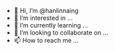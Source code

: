 - 👋 Hi, I’m @hanlinnaing
- 👀 I’m interested in ...
- 🌱 I’m currently learning ...
- 💞️ I’m looking to collaborate on ...
- 📫 How to reach me ...

<!---
hanlinnaing/hanlinnaing is a ✨ special ✨ repository because its `README.md` (this file) appears on your GitHub profile.
You can click the Preview link to take a look at your changes.
--->
